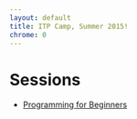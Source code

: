 ```yaml
---
layout: default
title: ITP Camp, Summer 2015!
chrome: 0
---
```


Sessions
=====
* [Programming for Beginners](js.html)


